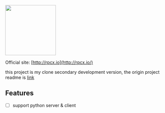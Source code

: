 <a href="https://rpcx.io/"><img height="160" src="http://rpcx.io/logos/rpcx-logo-text.png"></a>

Official site: [http://rpcx.io](http://rpcx.io/)


this project is my clone secondary development version, the  origin project readme is <a href="README_origin.md">link</a>



## Features
- [ ] support python server & client 



